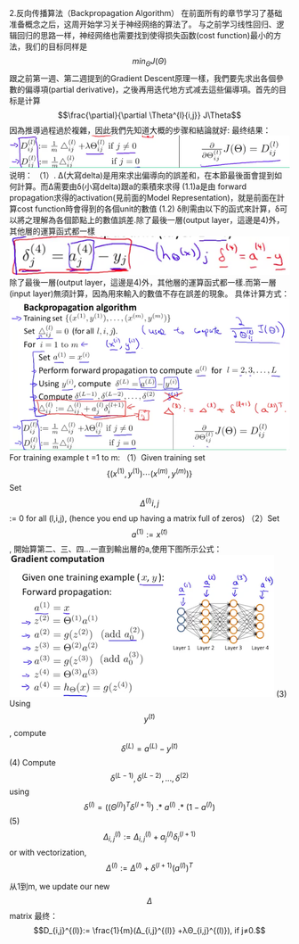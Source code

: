 2.反向传播算法（Backpropagation Algorithm） 在前面所有的章节学习了基础准备概念之后，这周开始学习关于神经网络的算法了。 
与之前学习线性回归、逻辑回归的思路一样，神经网络也需要找到使得损失函数(cost function)最小的方法，我们的目标同样是 $$min_\Theta J(\Theta)$$
 跟之前第一週、第二週提到的Gradient Descent原理一樣，我們要先求出各個參數的偏導項(partial derivative)，之後再用迭代地方式减去這些偏導項。首先的目标是计算$$\frac{\partial}{\partial \Theta^{l}{i,j}} J\Theta$$ 因為推導過程過於複雜，因此我們先知道大概的步骤和結論就好: 
 最终结果：
 ![](/机器学习/images/36.png)
 说明：
（1）. Δ(大寫delta)是用來求出偏導向的誤差和，在本節最後面會提到如何計算。而Δ需要由δ(小寫delta)跟a的乘積來求得
   (1.1)a是由 forward propagation求得的activation(見前面的Model Representation)，就是前面在計算cost function時會得到的各個unit的數值
   (1.2) δ則需由以下的函式來計算，δ可以將之理解為各個節點上的數值誤差.除了最後一層(output layer，這邊是4)外，其他層的運算函式都一樣
   ![](/机器学习/images/37.png)
   除了最後一層(output layer，這邊是4)外，其他層的運算函式都一樣.而第一層(input layer)無須計算，因為用來輸入的數值不存在誤差的現象。
  具体计算方式： 
  ![](/机器学习/images/35.png)
  For training example t =1 to m:
 （1）Given training set $$\lbrace (x^{(1)}, y^{(1)}) \cdots (x^{(m)}, y^{(m)})\rbrace$$ Set $$\Delta^{(l)}{i,j}$$:= 0 for all (l,i,j), (hence you end up having a matrix full of zeros)
 （2）Set $$a^{(1)} := x^{(t)}$$, 開始算第二、三、四...一直到輸出層的a,使用下图所示公式：
 ![](/机器学习/images/38.png)
 (3) Using $$y^{(t)}$$, compute $$\delta^{(L)} = a^{(L)} - y^{(t)}$$
 (4) Compute $$\delta^{(L-1)}, \delta^{(L-2)},\dots,\delta^{(2)}$$ using $$\delta^{(l)} = ((\Theta^{(l)})^T \delta^{(l+1)})\ .*\ a^{(l)}\ .*\ (1 - a^{(l)})$$
 (5) $$Δ_{i,j}^{(l)} :=Δ_{i,j}^{(l)}+a_j^{(l)}	​δ_i^{(l+1)} $$ or with vectorization, $$\Delta^{(l)} := \Delta^{(l)} + \delta^{(l+1)}(a^{(l)})^T$$
 
 从1到m, we update our new $$\Delta$$ matrix
 最终：
 $$D_{i,j}^{(l)}:= \frac{1}{m}(Δ_{i,j}^{(l)} +λΘ_{i,j}^{(l)}),  if j≠0.$$
 $$$$